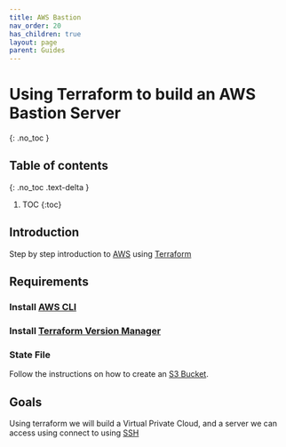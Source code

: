 ```yaml
---
title: AWS Bastion 
nav_order: 20
has_children: true
layout: page
parent: Guides
---
```


# Using Terraform to build an AWS Bastion Server 
{: .no_toc }

## Table of contents
{: .no_toc .text-delta }

1. TOC
{:toc}

## Introduction
Step by step introduction to [AWS](https://aws.amazon.com/) using [Terraform](https://www.terraform.io/)


## Requirements

### Install [AWS CLI](https://docs.aws.amazon.com/cli/latest/userguide/cli-chap-getting-started.html)

### Install [Terraform Version Manager](https://github.com/tfutils/tfenv)

### State File
Follow the instructions on how to create an [S3 Bucket](https://sfawcett123.github.io/aws_k8_training/lessons/bucket/).

## Goals
Using terraform we will build a Virtual Private Cloud, and a server we can access using connect to using [SSH](https://en.wikipedia.org/wiki/Secure_Shell)
